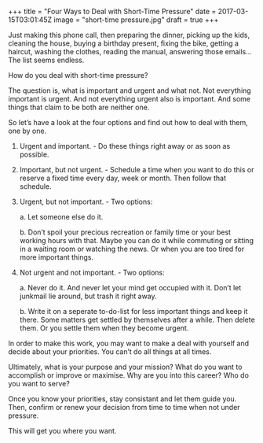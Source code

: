+++
title = "Four Ways to Deal with Short-Time Pressure"
date = 2017-03-15T03:01:45Z
image = "short-time pressure.jpg"
draft = true
+++

Just making this phone call, then preparing the dinner, picking up the kids, cleaning the house, buying a birthday present, fixing the bike, getting a haircut, washing the clothes, reading the manual, answering those emails… The list seems endless.

How do you deal with short-time pressure?

The question is, what is important and urgent and what not. Not everything important is urgent. And not everything urgent also is important. And some things that claim to be both are neither one.

So let’s have a look at the four options and find out how to deal with them, one by one.

1. Urgent and important. - Do these things right away or as soon as possible.

2. Important, but not urgent. - Schedule a time when you want to do this or reserve a fixed time every day, week or month. Then follow that schedule.

3. Urgent, but not important. - Two options:

    a. Let someone else do it. 

    b. Don’t spoil your precious recreation or family time or your best working hours with that. Maybe you can do it while commuting or sitting in a waiting room or watching the news. Or when you are too tired for more important things.

4. Not urgent and not important. - Two options:

    a. Never do it. And never let your mind get occupied with it. Don’t let junkmail lie around, but trash it right away.
    
    b. Write it on a seperate to-do-list for less important things and keep it there. Some matters get settled      by themselves after a while. Then delete them. Or you settle them when they become urgent.

In order to make this work, you may want to make a deal with yourself and decide about your priorities. You can’t do all things at all times. 

Ultimately, what is your purpose and your mission? What do you want to accomplish or improve or maximise. Why are you into this career? Who do you want to serve? 

Once you know your priorities, stay consistant and let them guide you. Then, confirm or renew your decision from time to time when not under pressure. 

This will get you where you want.
